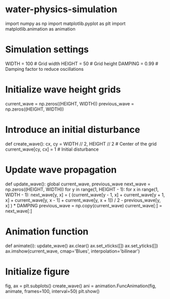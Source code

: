 # water-physics-simulation
import numpy as np
import matplotlib.pyplot as plt
import matplotlib.animation as animation

# Simulation settings
WIDTH = 100  # Grid width
HEIGHT = 50  # Grid height
DAMPING = 0.99  # Damping factor to reduce oscillations

# Initialize wave height grids
current_wave = np.zeros((HEIGHT, WIDTH))
previous_wave = np.zeros((HEIGHT, WIDTH))

# Introduce an initial disturbance
def create_wave():
    cx, cy = WIDTH // 2, HEIGHT // 2  # Center of the grid
    current_wave[cy, cx] = 1  # Initial disturbance

# Update wave propagation
def update_wave():
    global current_wave, previous_wave
    next_wave = np.zeros((HEIGHT, WIDTH))
    for y in range(1, HEIGHT - 1):
        for x in range(1, WIDTH - 1):
            next_wave[y, x] = (
                (current_wave[y - 1, x] + current_wave[y + 1, x] +
                 current_wave[y, x - 1] + current_wave[y, x + 1]) / 2
                - previous_wave[y, x]
            ) * DAMPING
    previous_wave = np.copy(current_wave)
    current_wave[:] = next_wave[:]

# Animation function
def animate(i):
    update_wave()
    ax.clear()
    ax.set_xticks([])
    ax.set_yticks([])
    ax.imshow(current_wave, cmap='Blues', interpolation='bilinear')

# Initialize figure
fig, ax = plt.subplots()
create_wave()
ani = animation.FuncAnimation(fig, animate, frames=100, interval=50)
plt.show()
